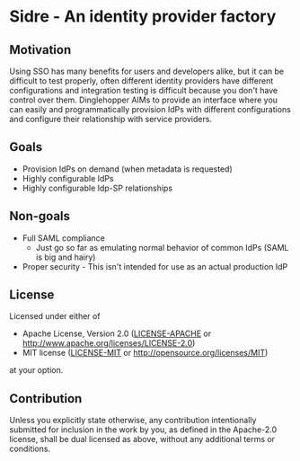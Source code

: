 # Sidre - An identity provider factory

## Motivation

Using SSO has many benefits for users and developers alike, but it can be
difficult to test properly, often different identity providers have different
configurations and integration testing is difficult because you don't have
control over them. Dinglehopper AIMs to provide an interface where you can
easily and programmatically provision IdPs with different configurations and
configure their relationship with service providers.

## Goals

- Provision IdPs on demand (when metadata is requested)
- Highly configurable IdPs
- Highly configurable Idp-SP relationships

## Non-goals

- Full SAML compliance
    - Just go so far as emulating normal behavior of common IdPs (SAML is big
      and hairy)
- Proper security - This isn't intended for use as an actual production IdP

## License

Licensed under either of

 * Apache License, Version 2.0
   ([LICENSE-APACHE](LICENSE-APACHE) or http://www.apache.org/licenses/LICENSE-2.0)
 * MIT license
   ([LICENSE-MIT](LICENSE-MIT) or http://opensource.org/licenses/MIT)

at your option.

## Contribution

Unless you explicitly state otherwise, any contribution intentionally submitted
for inclusion in the work by you, as defined in the Apache-2.0 license, shall be
dual licensed as above, without any additional terms or conditions.